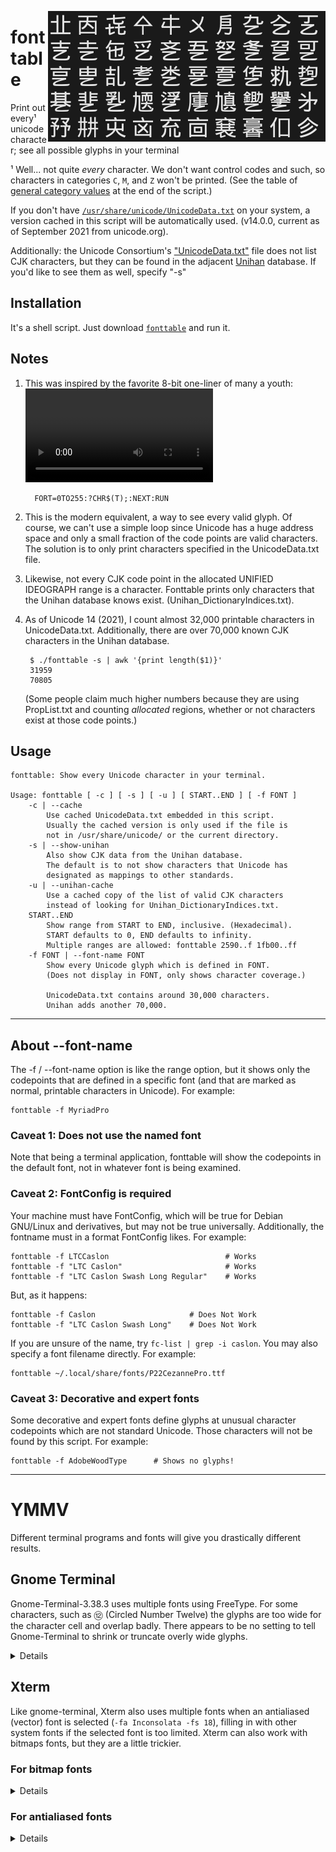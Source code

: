 <img align="right" src="README.md.d/fonttable.gif" title="Example of fonttable running in `xterm -fa DroidSansMono -fd DroidSansFallback`"
alt="Scrolling CJK glyphs">

# fonttable
Print out every¹ unicode character; see all possible glyphs in your terminal

¹ Well... not quite *every* character. We don't want control codes
and such, so characters in categories `C`, `M`, and `Z` won't be printed. (See the table of [general category values](http://unicode.org/reports/tr44/#GC_Values_Table) at the end of the script.)
 
If you don't have [`/usr/share/unicode/UnicodeData.txt`](http://unicode.org/Public/UNIDATA/UnicodeData.txt) on your system, a version cached in this script will be automatically used. (v14.0.0, current as of September 2021 from unicode.org).

Additionally: the Unicode Consortium's ["UnicodeData.txt"](http://unicode.org/Public/UNIDATA/UnicodeData.txt) file does not list CJK characters, but they can be found in the adjacent [Unihan](http://unicode.org/Public/UNIDATA/Unihan.zip) database. If you'd like to see them as well, specify "-s" 

## Installation

It's a shell script. Just download
[`fonttable`](https://github.com/hackerb9/fonttable/blob/master/fonttable?raw=true)
and run it. 

## Notes

1. This was inspired by the favorite 8-bit one-liner of many a youth:
    <video>
    <source src="README.md.d/c64xterm.mp4" type="video/mp4">
    <img width=50% align="right" src="README.md.d/c64xterm.gif"
    alt="Scrolling C64 PETSCII" secret="You figured it out! It's actually
    xterm -fa C64ProMono" title="FORT=0TO255:?CHR$(T);:NEXT:RUN">
    </video> 

         FORT=0TO255:?CHR$(T);:NEXT:RUN 

2. This is the modern equivalent, a way to see every valid glyph.
   Of course, we can't use a simple loop since Unicode has a huge
   address space and only a small fraction of the code points are
   valid characters. The solution is to only print characters
   specified in the UnicodeData.txt file.

3. Likewise, not every CJK code point in the allocated UNIFIED
   IDEOGRAPH range is a character. Fonttable prints only characters
   that the Unihan database knows exist. (Unihan_DictionaryIndices.txt).
   
4. As of Unicode 14 (2021), I count almost 32,000 printable characters
   in UnicodeData.txt. Additionally, there are over 70,000 known CJK
   characters in the Unihan database.

        $ ./fonttable -s | awk '{print length($1)}'
        31959
        70805

    (Some people claim much higher numbers because they are using
    PropList.txt and counting *allocated* regions, whether or not
    characters exist at those code points.)

## Usage

	fonttable: Show every Unicode character in your terminal.

	Usage: fonttable [ -c ] [ -s ] [ -u ] [ START..END ] [ -f FONT ]
		-c | --cache
			Use cached UnicodeData.txt embedded in this script.
			Usually the cached version is only used if the file is
			not in /usr/share/unicode/ or the current directory.
		-s | --show-unihan
			Also show CJK data from the Unihan database.
			The default is to not show characters that Unicode has
			designated as mappings to other standards.
		-u | --unihan-cache
			Use a cached copy of the list of valid CJK characters
			instead of looking for Unihan_DictionaryIndices.txt.
		START..END
			Show range from START to END, inclusive. (Hexadecimal).
			START defaults to 0, END defaults to infinity.
			Multiple ranges are allowed: fonttable 2590..f 1fb00..ff
		-f FONT | --font-name FONT
			Show every Unicode glyph which is defined in FONT. 
			(Does not display in FONT, only shows character coverage.)

			UnicodeData.txt contains around 30,000 characters.
			Unihan adds another 70,000.

____

## About --font-name

The -f / --font-name option is like the range option, but it shows
only the codepoints that are defined in a specific font (and that are
marked as normal, printable characters in Unicode). For example:

    fonttable -f MyriadPro

### Caveat 1: Does not use the named font

Note that being a terminal application, fonttable will show the
codepoints in the default font, not in whatever font is being
examined.

### Caveat 2: FontConfig is required

Your machine must have FontConfig, which will be true for Debian
GNU/Linux and derivatives, but may not be true universally.
Additionally, the fontname must in a format FontConfig likes. For
example:

    fonttable -f LTCCaslon                          # Works
    fonttable -f "LTC Caslon"                       # Works
    fonttable -f "LTC Caslon Swash Long Regular"    # Works

But, as it happens:

    fonttable -f Caslon                     # Does Not Work 
    fonttable -f "LTC Caslon Swash Long"    # Does Not Work

If you are unsure of the name, try `fc-list | grep -i caslon`. You may
also specify a font filename directly. For example:

    fonttable ~/.local/share/fonts/P22CezannePro.ttf


### Caveat 3: Decorative and expert fonts

Some decorative and expert fonts define glyphs at unusual character
codepoints which are not standard Unicode. Those characters will not
be found by this script. For example:

	fonttable -f AdobeWoodType		# Shows no glyphs!

____

# YMMV

Different terminal programs and fonts will give you drastically
different results.

## Gnome Terminal 

Gnome-Terminal-3.38.3 uses multiple fonts using FreeType. For some
characters, such as ⑫ (Circled Number Twelve) the glyphs are too wide
for the character cell and overlap badly. There appears to be no
setting to tell Gnome-Terminal to shrink or truncate overly wide
glyphs.

<details>

![Example of Gnome Terminal 3.38.3 running fonttable](/README.md.d/ss-gnome-terminal.png "Notice the overlapping glyphs")

Gnome Terminal has very few user settable preferences, but you can set
"Ambiguous Width" characters to be wide (two cells) instead of narrow.
This helps quite a bit, at least on this torture test. 

![Example of Gnome Terminal's Ambiguous-width = WIDE setting](/README.md.d/ss-gnome-ambiguous-wide.png "Notice less overlapping glyphs")

However, setting ambiguous-width to wide is not a panacea. For example, if the glyph is being replaced by a font of a very different aspect ratio from your default. For example, here is what happens when the "DEC Terminal" font is chosen (which is twice as high as it is wide):

![Example of Gnome Terminal using DEC Terminal font](/README.md.d/ss-gnome-wide-decfont.png "Notice glyphs once again overlap")

Notice that with this default font, glyphs are overlapping even though
ambiguous-width is set to wide.

</details>


## Xterm

Like gnome-terminal, Xterm also uses multiple fonts when an
antialiased (vector) font is selected (`-fa Inconsolata -fs 18`),
filling in with other system fonts if the selected font is too
limited. Xterm can also work with bitmaps fonts, but they are a little
trickier.

### For bitmap fonts
<details>

Xterm will use only a single font if you specify a bitmap font using
`-fn`. That means you'll need to find one font that covers every
section of Unicode you use. This is not always easy.


The default xterm font, called "fixed", seems a terrible choice as it
has very few Unicode characters. However, that is because xterm uses
the Latin-1 version by default. There is a Unicode (10646) version of
"fixed" which is not bad in terms of coverage. "Fixed" also comes in a
wide version for Asian characters, which xterm automatically detects
and uses. So, not a bad choice, and it comes pre-installed.

    xterm  -fn '*fixed-medium-r-normal--20*10646*' 
    
![Example of XTerm(322) running fonttable with neep](/README.md.d/ss-xterm-neep.png "Technically, this is the 'neep' font, which I prefer to 'fixed', but requires you to install xfonts-jmk")

</details>

### For antialiased fonts
<details>

XTerm already fills in missing glyphs for you by using other fonts
when you specify an antialiased font using `-fa`. (Use `-fs` to specify
the point size). Note: _Antialiased_ is how XTerm refers to vector
fonts like TrueType, OpenType, and Type 1.

While XTerm and GNOME-Terminal both use FreeType to render antialiased
fonts, unlike GNOME-terminal, XTerm enforces character cell boundaries
and does not let glyphs overlap. Instead, overly wide glyphs are
truncated. Whether this is better or not is a matter of taste. 

![Example of XTerm(369) running fonttable with DroidSansMono](/README.md.d/ss-xterm-droidsans.png "fonttable demonstrating how some wide characters get truncated in XTerm")

Note that XTerm defaults to using the font color specified by the user
rather than colors builtin to a font. Again, this is a matter of
taste, but it should be noted that most emoji fonts nowadays are
designed *only* in color, so single color fonts for certain ranges may
look outdated or be missing glyphs.

#### Debugging XTerm Antialiased fonts

If you wish to see which fonts are getting loaded as you run
fonttable, set the XFT_DEBUG environment variable to 3 before running
xterm. 

    XFT_DEBUG=3 xterm -fa DroidSansMono -fs 24

If you wish to force xterm to use *only* the fonts you requested, you
can do so by setting the `limitFontsets` X resource to 0.

    xterm -fa DroidSansMono -xrm "XTerm*vt100.limitFontsets: 0"
    
Note that xterm will attempt to automatically detect if your font is
also available in a doublesize version (for CJK). If it doesn't find
it, you can specify a separate "doublesize" font using `-fd`.

    xterm -fs 24 -fa DroidSansMono -fd DroidSansFallback -xrm "XTerm*vt100.limitFontsets: 0"
    
Note that if you don't have a particular font installed, even if you
use limitFontsets: 0, you will be shown a substitute font. Again, you
can use XFT_DEBUG to find out what is going on.

    XFT_DEBUG=3 xterm -fs 24 -fa DroidSansMono -fd DroidSansFallback -xrm "XTerm*vt100.limitFontsets: 0"
    
</details>

